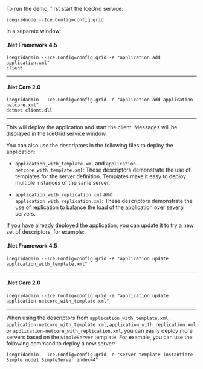 To run the demo, first start the IceGrid service:

```
icegridnode --Ice.Config=config.grid
```

In a separate window:

#### .Net Framework 4.5

```
icegridadmin --Ice.Config=config.grid -e "application add application.xml"
client
```
---

#### .Net Core 2.0

```
icegridadmin --Ice.Config=config.grid -e "application add application-netcore.xml"
dotnet client.dll
```
---

This will deploy the application and start the client. Messages will be displayed in
the IceGrid service window.

You can also use the descriptors in the following files to deploy the
application:

* `application_with_template.xml` and `application-netcore_with_template.xml`:
  These descriptors demonstrate the use of templates for the server definition.
  Templates make it easy to deploy multiple instances of the same server.

* `application_with_replication.xml` and `application_with_replication.xml`: These
  descriptors demonstrate the use of replication to balance the load of the application
  over several servers.

If you have already deployed the application, you can update it to try
a new set of descriptors, for example:

#### .Net Framework 4.5

```
icegridadmin --Ice.Config=config.grid -e "application update application_with_template.xml"
```
---

#### .Net Core 2.0

```
icegridadmin --Ice.Config=config.grid -e "application update application-netcore_with_template.xml"
```
---

When using the descriptors from `application_with_template.xml`, `application-netcore_with_template.xml`,
`application_with_replication.xml` or `application-netcore_with_replication.xml`, you can easily deploy
more servers based on the `SimpleServer` template. For example, you can use the following command to deploy
a new server:

```
icegridadmin --Ice.Config=config.grid -e "server template instantiate Simple node1 SimpleServer index=4"
```
